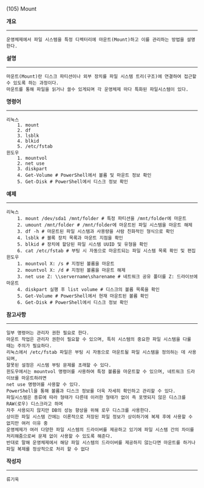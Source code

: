 (105) Mount

**개요**
***

	운영체제에서 파일 시스템을 특정 디렉터리에 마운트(Mount)하고 이를 관리하는 방법을 설명한다.

**설명**
***

	마운트(Mount)란 디스크 파티션이나 외부 장치를 파일 시스템 트리(구조)에 연결하여 접근할 수 있도록 하는 과정이다.
    마운트를 통해 파일을 읽거나 쓸수 있게되며 각 운영체제 마다 특화된 파일시스템이 있다.

**명령어**
***

	리눅스
        1. mount
        2. df
        3. lsblk
        4. blkid
        5. /etc/fstab
    윈도우
        1. mountvol
        2. net use
        3. diskpart
        4. Get-Volume # PowerShell에서 볼륨 및 마운트 정보 확인
        5. Get-Disk # PowerShell에서 디스크 정보 확인

**예제**
***

    리눅스
        1. mount /dev/sda1 /mnt/folder # 특정 파티션을 /mnt/folder에 마운트
        2. umount /mnt/folder # /mnt/folder에 마운트된 파일 시스템을 마운트 해제
        3. df -h # 마운트된 파일 시스템과 사용량을 사람 친화적인 형식으로 확인
        4. lsblk # 블록 장치 목록과 마운트 지점을 확인
        5. blkid # 장치에 할당된 파일 시스템 UUID 및 유형을 확인
        6. cat /etc/fstab # 부팅 시 자동으로 마운트되는 파일 시스템 목록 확인 및 편집
    윈도우
        1. mountvol X: /s # 지정된 볼륨을 마운트
        2. mountvol X: /d # 지정된 볼륨을 마운트 해제
        3. net use Z: \\servername\sharename # 네트워크 공유 폴더를 Z: 드라이브에 마운트
        4. diskpart 실행 후 list volume # 디스크의 볼륨 목록을 확인
        5. Get-Volume # PowerShell에서 현재 마운트된 볼륨 확인
        6. Get-Disk # PowerShell에서 디스크 정보 확인

**참고사항**
***

    일부 명령어는 관리자 권한 필요로 한다.
    마운트 작업은 관리자 권한이 필요할 수 있으며, 특히 시스템의 중요한 파일 시스템을 다룰 때는 주의가 필요하다. 
    리눅스에서 /etc/fstab 파일은 부팅 시 자동으로 마운트될 파일 시스템을 정의하는 데 사용되며, 
    잘못된 설정은 시스템 부팅 문제를 초래할 수 있다.
    윈도우에서는 mountvol 명령어를 사용하여 특정 볼륨을 마운트할 수 있으며, 네트워크 드라이브를 마운트하려면 
    net use 명령어를 사용할 수 있다. 
    PowerShell을 통해 볼륨과 디스크 정보를 더욱 자세히 확인하고 관리할 수 있다.
    파일시스템은 종류에 따라 형태가 다른데 이러한 형태가 없이 즉 포맷되지 않은 디스크를 RAW(로우) 디스크라고 하며
    자주 사용되지 않지만 DB의 성능 향상을 위해 로우 디스크를 사용한다.
    상이한 파일 시스템 간에는 이론적으로 저장된 파일 정보가 상이하기에 복제 후에 사용할 수 없지만 여러 이유 중
    운영체제가 여러 다양한 파일 시스템의 드라이버를 제공하고 있기에 파일 시스템 간의 차이를 처리해줌으로써 문제 없이 사용할 수 있도록 해준다.
    반대로 말해 운영체제에서 해당 파일 시스템의 드라이버를 제공하지 않는다면 마운트를 하거나 파일 복제를 정상적으로 처리 할 수 없다

**작성자**
***

	류기욱
